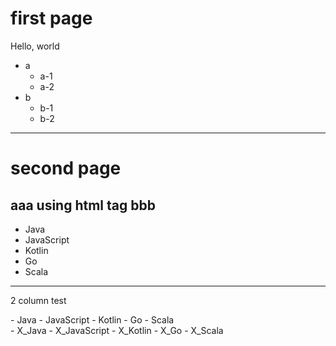 # first page

Hello, world

- a
  - a-1
  - a-2
- b
  - b-1
  - b-2

---
# second page

aaa <b>using html tag</b> bbb
---

- Java
- JavaScript
- Kotlin
- Go
- Scala

---

2 column test

<div id="left">
- Java
- JavaScript
- Kotlin
- Go
- Scala
</div>

<div id="right">
- X_Java
- X_JavaScript
- X_Kotlin
- X_Go
- X_Scala
</div>

